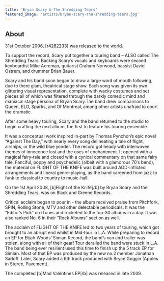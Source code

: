 ```yaml
---
title: 'Bryan Scary & The Shredding Tears'
featured_image: 'artists/bryan-scary-the-shredding-tears.jpg'
---
```


## About

31st October 2006, [r4282233] was released to the world.

To support the record, Scary put together a touring band – ALSO called The Shredding Tears. Backing Scary’s vocals and keyboards were second keyboardist Mike Acreman, guitarist Graham Norwood, bassist David Ostrem, and drummer Brian Bauer.

Scary and his band soon began to draw a large word of mouth following, due to there glam, theatrical stage show. Each song was given its own glittering visual representation, complete with wacky costumes and set pieces all of which was filtered through the darkly comedic mind and maniacal stage persona of Bryan Scary.The band drew comparisons to Queen, ELO, Sparks, and Of Montreal, among other artists unafraid to court the dramatic. 

After some heavy touring, Scary and the band returned to the studio to begin crafting the next album, the first to feature his touring ensemble.

It was a conceptual work inspired in-part by Thomas Pynchon’s epic novel “Against The Day,” with nearly every song delineating a tale of flight, airships, or the wild blue yonder. The record got heady with interwoven themes of innocence lost and the uses of enchantment. It opened with a magical fairy-tale and closed with a cynical commentary on that same fairy tale. Fanciful, poppy and psychedelic (albeit with a glamorous 70′s bend), the material on FLIGHT OF THE KNIFE was built around ADD-inflicted arrangements and liberal genre-playing, as the band careened from jazz to funk to classical to country to music-hall.

On the 1st April 2008, [b]Flight of the Knife[/b] by Bryan Scary and the Shredding Tears, was on Black and Greene Records.

Critical acclaim began to pour in - the album received praise from Pitchfork, SPIN, Rolling Stone, MTV and other delectable periodicals. It was the “Editor’s Pick” on iTunes and rocketed to the top-30 albums in a day. It was also ranked No. 6 in their "Rock Albums" section as well.

The acclaim of FLIGHT OF THE KNIFE led to two years of touring, which got brought to an abrupt end whilst in Mid-tour in L.A. While preparing to record an EP for Elijah Woods’ Simian Record, the band’s van and trailer was stolen, along with all of their gear! Tour derailed the band were stuck in L.A. The band being ever resilient used this time to finish up the 5 track EP for Simian. Most of that EP was produced by the new no.2 member Jonathan Sadoff. Later, Scary added a 6th track produced with Bryce Goggin (Apples in Stereo, Pavement).

The completed [b]Mad Valentines EP[/b] was released in late 2009. 




